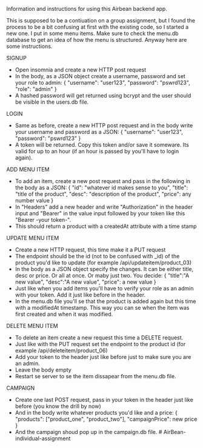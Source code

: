 Information and instructions for using this Airbean backend app. 

This is supposed to be a contiuation on a group assignment, but I found the process to be a bit confusing at first with the existing code, so I started a new one. I put in some menu items. Make sure to check the menu.db database to get an idea of how the menu is structured. Anyway here are some instructions. 

SIGNUP
- Open insomnia and create a new HTTP post request
- In the body, as a JSON object create a username, password and set your role to admin:
    {
        "username": "user123",
        "password": "pswrd123",
        "role": "admin"
    }
- A hashed password will get returned using bcrypt and the user should be visible in the users.db file. 

LOGIN
- Same as before, create a new HTTP post request and in the body write your username and password as a JSON:
    {
        "username": "user123",
        "password": "pswrd123"
    }
- A token will be returned. Copy this token and/or save it someware. Its valid for up to an hour (if an hour is passed by you'll have to login again).

ADD MENU ITEM
- To add an item, create a new post request and pass in the following in the body as a JSON:
    {
        "id": "whatever id makes sense to you",
        "title": "title of the product",
        "desc": "description of the product",
        "price": any number value
    }
- In "Headers" add a new header and write "Authorization" in the header input and "Bearer" in the value input followed by your token like this 
"Bearer -your token-".
- This should return a product with a createdAt attribute with a time stamp

UPDATE MENU ITEM
- Create a new HTTP request, this time make it a PUT request
- The endpoint should be the id (not to be confused with _id) of the product you'd like to update (for example /api/updateitem/product_03)
- In the body as a JSON object specify the changes. It can be either title, desc or price. Or all at once. Or maby just two. You decide:
    {
	"title":"A new value",
	"desc":"A new value",
	"price": a new value
    }
- Just like when you add items you'll have to verify your role as an admin with your token. Add it just like before in the header. 
- In the menu.db file you'll se that the product is added again but this time with a modifiedAt timestamp. This way you can se when the item was first created and when it was modified. 

DELETE MENU ITEM
- To delete an item create a new request this time a DELETE request. 
- Just like with the PUT request set the endpoint to the product id (for example /api/deleteitem/product_06)
- Add your token to the header just like before just to make sure you are an admin. 
- Leave the body empty 
- Restart se server to se the item dissapear from the menu.db file. 

CAMPAIGN
- Create one last POST request, pass in your token in the header just like before (you know the drill by now)
- And in the body write whatever products you'd like and a price:
    {
        "products": ["product_one", "product_two"],
        "campaignPrice": new price
    }
- And the campaign shoud pop up in the campaign.db file. # AirBean-individual-assignment
